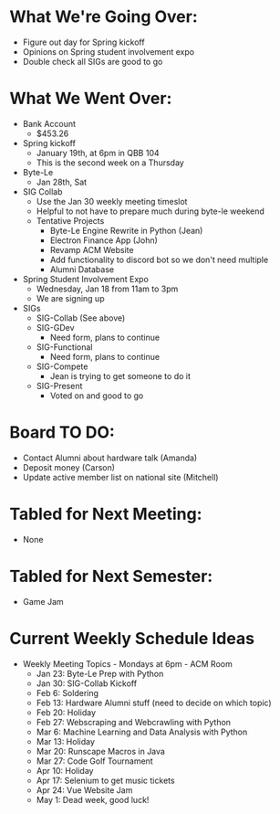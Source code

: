 # What We're Going Over:
- Figure out day for Spring kickoff
- Opinions on Spring student involvement expo
- Double check all SIGs are good to go

# What We Went Over:
- Bank Account
    - $453.26
- Spring kickoff
    - January 19th, at 6pm in QBB 104
    - This is the second week on a Thursday
- Byte-Le
    - Jan 28th, Sat
- SIG Collab
    - Use the Jan 30 weekly meeting timeslot
    - Helpful to not have to prepare much during byte-le weekend
    - Tentative Projects
        - Byte-Le Engine Rewrite in Python (Jean)
        - Electron Finance App (John)
        - Revamp ACM Website
        - Add functionality to discord bot so we don't need multiple
        - Alumni Database
- Spring Student Involvement Expo
    - Wednesday, Jan 18 from 11am to 3pm
    - We are signing up
- SIGs
    - SIG-Collab (See above)
    - SIG-GDev
        - Need form, plans to continue
    - SIG-Functional
        - Need form, plans to continue
    - SIG-Compete
        - Jean is trying to get someone to do it
    - SIG-Present
        - Voted on and good to go

# Board TO DO: 
- Contact Alumni about hardware talk (Amanda)
- Deposit money (Carson)
- Update active member list on national site (Mitchell)

# Tabled for Next Meeting:
- None

# Tabled for Next Semester:
- Game Jam

# Current Weekly Schedule Ideas
- Weekly Meeting Topics - Mondays at 6pm - ACM Room
    - Jan 23: Byte-Le Prep with Python
    - Jan 30: SIG-Collab Kickoff
    - Feb 6: Soldering
    - Feb 13: Hardware Alumni stuff (need to decide on which topic)
    - Feb 20: Holiday
    - Feb 27: Webscraping and Webcrawling with Python
    - Mar 6: Machine Learning and Data Analysis with Python
    - Mar 13: Holiday
    - Mar 20: Runscape Macros in Java
    - Mar 27: Code Golf Tournament
    - Apr 10: Holiday
    - Apr 17: Selenium to get music tickets
    - Apr 24: Vue Website Jam
    - May 1: Dead week, good luck!
